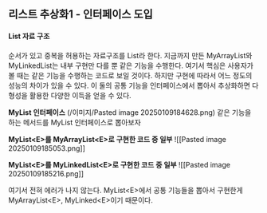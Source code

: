 ## 리스트 추상화1 - 인터페이스 도입

#### List 자료 구조
순서가 있고 중복을 허용하는 자료구조를 List라 한다.
지금까지 만든 MyArrayList와 MyLinkedList는 내부 구현만 다를 뿐 같은 기능을 수행한다.
여기서 핵심은 사용자가 볼 때는 같은 기능을 수행하는 코드로 보일 것이다.
하지만 구현에 따라서 어느 정도의 성능의 차이가 있을 수 있다.
이 둘의 공통 기능을 인터페이스에서 뽑아서 추상화하면 다형성을 활용한 다양한 이득을 얻을 수 있다.

**MyList 인터페이스**
(/이미지/Pasted image 20250109184628.png)
같은 기능을 하는 메서드를 MyList 인터페이스로 뽑아보자


**MyList\<E>를 MyArrayList\<E>로 구현한 코드 중 일부**
![[Pasted image 20250109185053.png]]

**MyList\<E>를 MyLinkedList\<E>로 구현한 코드 중 일부**
![[Pasted image 20250109185216.png]]

여기서 전혀 에러가 나지 않는다. MyList\<E>에서 공통 기능들을 뽑아서 구현한게 MyArrayList\<E>, MyLinked\<E>이기 때문이다.
